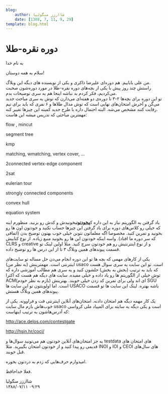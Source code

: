 ```yaml
---
blog:
    author: شااززز منگولیا
    date: [1388, 7, 11, 9, 29]
template: blog.html
---
```

# دوره نقره-طلا

<div class="cnt">
<p>به نام خدا</p>
<p>سلام به همه دوستان!</p>
<p>من علی باباییم. هم دوره‌ای علیرضا ذاکری و یکی از نویسنده ‌های دیگه این وبلاگ.<br/>راستش چند روز پیش با یکی از بچه‌های دوره نقره-طلا در مورد دوره‌شون صحبت می‌کردیم، فکر کردم بد نباشه اینجا هم یه سری توضیحات بدم.<br/>تو این دوره برای بچه‌ها ۲-۳ تا دوره‌ی دو هفته‌ای می‌ذارن که توش یه سری مباحث جدید می‌گن و آخرش امتحان‌های نهایی است که توش مدال طلاها و ۶ نفری که باید برای تیم رقابت کنند مشخص می‌شه. البته احتمال داره با طرح جدید کمیته این چیزها تغییر کنه.<br/>مهمترین مباحثی که تدریس میشه این هاست:</p>
<p></p>
<p>flow , mincut</p>
<p>segment tree</p>
<p>kmp</p>
<p>matching, wmatching, vertex cover, ...</p>
<p>2connected vertex-edge component</p>
<p>2sat</p>
<p>eulerian tour</p>
<p>strongly connected components</p>
<p>convex hull</p>
<p>equation system</p>
<p>یاد گرفتن یه الگوریتم نیاز به این داره که<u><strong>خودتون</strong></u>بخونیدش و کدش رو بزنید. منظورم اینه که خیلی رو کلاس‌های دوره برای یاد گرفتن این چیزها حساب نکنید و خودتون اون ها رو بخونید و تمرین کنید. مخصوصا اگه معلماتون نتونن خیلی خوب بهتون توضیح بدن (اتفاقی که سر دوره ما افتاد). واسه اینکه خودتون این ها رو بخونید منبع زیاده. از نوع کتابیش CLRS و creative و از نوع اینترنتیش رو هم خودتون سرچ کنید. مثلا اولین لینک تو قسمت پیوندهای همین وبلاگ ۳ تا از این درس ها رو توضیح داده.</p>
<p>یکی از کارهای مهمی که بچه ها تو این دوره انجام می‌دن حل مساله‌ تو سایت‌های اینترنتی است. مهمترینش (به نظر من) usaco است. تو این سایت یه سری سوال هست که باید به ترتیب (بخش به بخش) حلشون کنید و یه سری هم مطالب آموزشی داره که توش خیلی از الگوریتم ها رو یاد داده و خیلی مفیده. سایت های دیگه هم هست که اکثرا ACMای اند ولی برای تمرین کد زدن خیلی خوبند. بهترینش (بازم به نظر خودم) SGU است. اما اولویتتون تو این سایت ها USACO باشه بهتره. لینک این سایت ها تو قسمت پیوندهای همین وبلاگ هستش.</p>
<p>یک کار مهمه دیگه هم امتحان دادنه. امتحان‌های آنلاین اینترنتی فت و فراوونه. یکی از خوب‌هاش بازم مال سایت usaco است و یکی دیگه یه سایته برای المپیاد ملی کرواسی که آدرس‌هاشون به ترتیب اینهاست:</p>
<p><a href="http://ace.delos.com/contestgate" target="_blank" title="http://ace.delos.com/contestgate">http://ace.delos.com/contestgate</a></p>
<p><a href="http://hsin.hr/coci/">http://hsin.hr/coci/</a></p>
<p>به جز امتحان‌های آنلاین خودتون هم می‌تونید سوال‌ها و testdata های امتحان های قدیمی رو پیدا کنید و از خودتون امتحان بگییرید. مثلا INOI و IOI و CEOI های سال‌های قبل خوبند.</p>
<p>امیدوارم حرف‌هایی که زدم به دردتون بخوره.</p>
<p>فعلا خداحافظ.</p>
</div>

<div class="blog-info">
    <div class="blog-author">شااززز منگولیا</div>
    <div class="blog-date">۱۳۸۸/۰۷/۱۱ ۰۹:۲۹</div>
</div>


